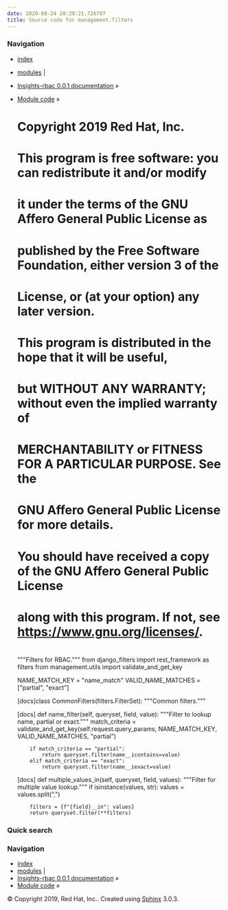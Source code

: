 ```yaml
---
date: 2020-08-24 20:29:21.726797
title: Source code for management.filters
---
```

### Navigation

  - [index](../../../genindex/ "General Index")
  - [modules](../../../py-modindex/ "Python Module Index") |
  - [Insights-rbac 0.0.1 documentation](../../../index/) »
  - [Module code](../../index/) »


    #
    # Copyright 2019 Red Hat, Inc.
    #
    # This program is free software: you can redistribute it and/or modify
    # it under the terms of the GNU Affero General Public License as
    # published by the Free Software Foundation, either version 3 of the
    # License, or (at your option) any later version.
    #
    # This program is distributed in the hope that it will be useful,
    # but WITHOUT ANY WARRANTY; without even the implied warranty of
    # MERCHANTABILITY or FITNESS FOR A PARTICULAR PURPOSE.  See the
    # GNU Affero General Public License for more details.
    #
    # You should have received a copy of the GNU Affero General Public License
    # along with this program.  If not, see <https://www.gnu.org/licenses/>.
    #
    
    """Filters for RBAC."""
    from django_filters import rest_framework as filters
    from management.utils import validate_and_get_key
    
    NAME_MATCH_KEY = "name_match"
    VALID_NAME_MATCHES = ["partial", "exact"]
    
    
    [docs]class CommonFilters(filters.FilterSet):
        """Common filters."""
    
    [docs]    def name_filter(self, queryset, field, value):
            """Filter to lookup name, partial or exact."""
            match_criteria = validate_and_get_key(self.request.query_params, NAME_MATCH_KEY, VALID_NAME_MATCHES, "partial")
    
            if match_criteria == "partial":
                return queryset.filter(name__icontains=value)
            elif match_criteria == "exact":
                return queryset.filter(name__iexact=value)
    
    [docs]    def multiple_values_in(self, queryset, field, values):
            """Filter for multiple value lookup."""
            if isinstance(values, str):
                values = values.split(",")
    
            filters = {f"{field}__in": values}
            return queryset.filter(**filters)

### Quick search

### Navigation

  - [index](../../../genindex/ "General Index")
  - [modules](../../../py-modindex/ "Python Module Index") |
  - [Insights-rbac 0.0.1 documentation](../../../index/) »
  - [Module code](../../index/) »

© Copyright 2019, Red Hat, Inc.. Created using
[Sphinx](http://sphinx-doc.org/) 3.0.3.